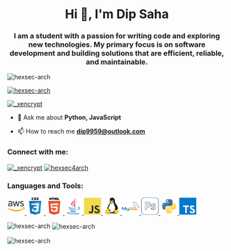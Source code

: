 <h1 align="center">Hi 👋, I'm Dip Saha</h1>
<h3 align="center">I am a student with a passion for writing code and exploring new technologies. My primary focus is on software development and building solutions that are efficient, reliable, and maintainable.</h3>

<p align="left"> <img src="https://komarev.com/ghpvc/?username=hexsec-arch&label=Profile%20views&color=0e75b6&style=flat" alt="hexsec-arch" /> </p>

<p align="left"> <a href="https://github.com/ryo-ma/github-profile-trophy"><img src="https://github-profile-trophy.vercel.app/?username=hexsec-arch" alt="hexsec-arch" /></a> </p>

<p align="left"> <a href="https://twitter.com/_xencrypt" target="blank"><img src="https://img.shields.io/twitter/follow/_xencrypt?logo=twitter&style=for-the-badge" alt="_xencrypt" /></a> </p>

- 💬 Ask me about **Python, JavaScript**

- 📫 How to reach me **dip9959@outlook.com**

<h3 align="left">Connect with me:</h3>
<p align="left">
<a href="https://twitter.com/_xencrypt" target="blank"><img align="center" src="https://raw.githubusercontent.com/rahuldkjain/github-profile-readme-generator/master/src/images/icons/Social/twitter.svg" alt="_xencrypt" height="30" width="40" /></a>
<a href="https://linkedin.com/in/hexsec4arch" target="blank"><img align="center" src="https://raw.githubusercontent.com/rahuldkjain/github-profile-readme-generator/master/src/images/icons/Social/linked-in-alt.svg" alt="hexsec4arch" height="30" width="40" /></a>
</p>

<h3 align="left">Languages and Tools:</h3>
<p align="left"> <a href="https://aws.amazon.com" target="_blank" rel="noreferrer"> <img src="https://raw.githubusercontent.com/devicons/devicon/master/icons/amazonwebservices/amazonwebservices-original-wordmark.svg" alt="aws" width="40" height="40"/> </a> <a href="https://www.w3schools.com/css/" target="_blank" rel="noreferrer"> <img src="https://raw.githubusercontent.com/devicons/devicon/master/icons/css3/css3-original-wordmark.svg" alt="css3" width="40" height="40"/> </a> <a href="https://www.w3.org/html/" target="_blank" rel="noreferrer"> <img src="https://raw.githubusercontent.com/devicons/devicon/master/icons/html5/html5-original-wordmark.svg" alt="html5" width="40" height="40"/> </a> <a href="https://www.java.com" target="_blank" rel="noreferrer"> <img src="https://raw.githubusercontent.com/devicons/devicon/master/icons/java/java-original.svg" alt="java" width="40" height="40"/> </a> <a href="https://developer.mozilla.org/en-US/docs/Web/JavaScript" target="_blank" rel="noreferrer"> <img src="https://raw.githubusercontent.com/devicons/devicon/master/icons/javascript/javascript-original.svg" alt="javascript" width="40" height="40"/> </a> <a href="https://www.linux.org/" target="_blank" rel="noreferrer"> <img src="https://raw.githubusercontent.com/devicons/devicon/master/icons/linux/linux-original.svg" alt="linux" width="40" height="40"/> </a> <a href="https://www.mysql.com/" target="_blank" rel="noreferrer"> <img src="https://raw.githubusercontent.com/devicons/devicon/master/icons/mysql/mysql-original-wordmark.svg" alt="mysql" width="40" height="40"/> </a> <a href="https://www.photoshop.com/en" target="_blank" rel="noreferrer"> <img src="https://raw.githubusercontent.com/devicons/devicon/master/icons/photoshop/photoshop-line.svg" alt="photoshop" width="40" height="40"/> </a> <a href="https://www.python.org" target="_blank" rel="noreferrer"> <img src="https://raw.githubusercontent.com/devicons/devicon/master/icons/python/python-original.svg" alt="python" width="40" height="40"/> </a> <a href="https://www.typescriptlang.org/" target="_blank" rel="noreferrer"> <img src="https://raw.githubusercontent.com/devicons/devicon/master/icons/typescript/typescript-original.svg" alt="typescript" width="40" height="40"/> </a> </p>

<p><img align="left" src="https://github-readme-stats.vercel.app/api/top-langs?username=hexsec-arch&show_icons=true&locale=en&layout=compact" alt="hexsec-arch" /></p>

<p>&nbsp;<img align="center" src="https://github-readme-stats.vercel.app/api?username=hexsec-arch&show_icons=true&locale=en" alt="hexsec-arch" /></p>

<p><img align="center" src="https://github-readme-streak-stats.herokuapp.com/?user=hexsec-arch&" alt="hexsec-arch" /></p>

